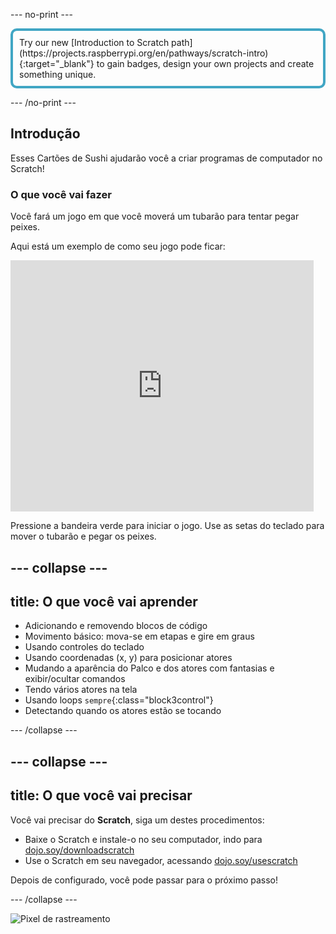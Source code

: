 \--- no-print \---

<p style="border: 4px solid #41a6c4; padding: 10px; border-radius: 10px;">
Try our new [Introduction to Scratch path](https://projects.raspberrypi.org/en/pathways/scratch-intro){:target="_blank"} to gain badges, design your own projects and create something unique.
</p>

\--- /no-print \---

## Introdução

Esses Cartões de Sushi ajudarão você a criar programas de computador no Scratch!

### O que você vai fazer

Você fará um jogo em que você moverá um tubarão para tentar pegar peixes.

Aqui está um exemplo de como seu jogo pode ficar:

<div class="scratch-preview">
  <iframe allowtransparency="true" width="485" height="402" src="https://scratch.mit.edu/projects/embed/205355052/?autostart=false" frameborder="0"></iframe>
</div>

Pressione a bandeira verde para iniciar o jogo. Use as setas do teclado para mover o tubarão e pegar os peixes.

## \--- collapse \---

## title: O que você vai aprender

+ Adicionando e removendo blocos de código
+ Movimento básico: mova-se em etapas e gire em graus
+ Usando controles do teclado
+ Usando coordenadas (x, y) para posicionar atores
+ Mudando a aparência do Palco e dos atores com fantasias e exibir/ocultar comandos
+ Tendo vários atores na tela
+ Usando loops `sempre`{:class="block3control"}
+ Detectando quando os atores estão se tocando

\--- /collapse \---

## \--- collapse \---

## title: O que você vai precisar

Você vai precisar do **Scratch**, siga um destes procedimentos:

+ Baixe o Scratch e instale-o no seu computador, indo para [ dojo.soy/downloadscratch ](http://dojo.soy/downloadscratch)
+ Use o Scratch em seu navegador, acessando [dojo.soy/usescratch](http://dojo.soy/usescratch)

Depois de configurado, você pode passar para o próximo passo!

\--- /collapse \---

![Pixel de rastreamento](http://code.org/api/hour/begin_coderdojo_sushi.png)
